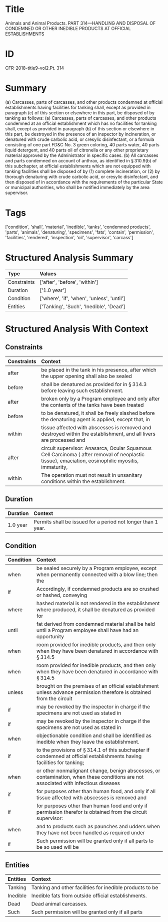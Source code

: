 # Title

 Animals and Animal Products. PART 314—HANDLING AND DISPOSAL OF CONDEMNED OR OTHER INEDIBLE PRODUCTS AT OFFICIAL ESTABLISHMENTS


# ID

 CFR-2018-title9-vol2.Pt. 314


# Summary

(a) Carcasses, parts of carcasses, and other products condemned at official establishments having facilities for tanking shall, except as provided in paragraph (c) of this section or elsewhere in this part, be disposed of by tanking as follows:
(a) Carcasses, parts of carcasses, and other products condemned at an official establishment which has no facilities for tanking shall, except as provided in paragraph (b) of this section or elsewhere in this part, be destroyed in the presence of an inspector by incineration, or denatured with crude carbolic acid, or cresylic disinfectant, or a formula consisting of one part FD&amp;C No. 3 green coloring, 40 parts water, 40 parts liquid detergent, and 40 parts oil of citronella or any other proprietary material approved by the Administrator in specific cases.
(b) All carcasses and parts condemned on account of anthrax, as identified in &#167;&#8201;310.9(b) of this subchapter, at official establishments which are not equipped with tanking facilities shall be disposed of by (1) complete incineration, or (2) by thorough denaturing with crude carbolic acid, or cresylic disinfectant, and then disposed of in accordance with the requirements of the particular State or municipal authorities, who shall be notified immediately by the area supervisor.


# Tags

['condition', 'shall', 'material', 'inedible', 'tanks', 'condemned products', 'parts', 'animals', 'denaturing', 'specimens', 'fats', 'contain', 'permission', 'facilities', 'rendered', 'inspection', 'oil', 'supervisor', 'carcass']


# Structured Analysis Summary

| Type        | Values                                     |
|:------------|:-------------------------------------------|
| Constraints | ['after', 'before', 'within']              |
| Duration    | ['1.0 year']                               |
| Condition   | ['where', 'if', 'when', 'unless', 'until'] |
| Entities    | ['Tanking', 'Such', 'Inedible', 'Dead']    |


# Structured Analysis With Context

 


## Constraints

| Constraints   | Context                                                                                                                                            |
|:--------------|:---------------------------------------------------------------------------------------------------------------------------------------------------|
| after         | be placed in the tank in his presence, after which the upper opening shall also be sealed                                                          |
| before        | shall be denatured as provided for in &#167;&#8201;314.3 before  leaving such establishment.                                                       |
| after         | broken only by a Program employee and only after the contents of the tanks have been treated                                                       |
| before        | to be denatured, it shall be freely slashed before the denaturing agent is applied, except that, in                                                |
| within        | tissue affected with abscesses is removed and destroyed within the establishment, and all livers are processed and                                 |
| after         | circuit supervisor: Anasarca, Ocular Squamous Cell Carcinoma ( after removal of neoplastic tissue), emaciation, eosinophilic myositis, immaturity, |
| within        | The operation must not result in unsanitary conditions  within  the establishment.                                                                 |


## Duration

| Duration   | Context                                                      |
|:-----------|:-------------------------------------------------------------|
| 1.0 year   | Permits shall be issued for a period not longer than 1 year. |


## Condition

| Condition   | Context                                                                                                                             |
|:------------|:------------------------------------------------------------------------------------------------------------------------------------|
| when        | be sealed securely by a Program employee, except when permanently connected with a blow line; then the                              |
| if          | Accordingly,  if condemned products are so crushed or hashed, conveying                                                             |
| where       | hashed material is not rendered in the establishment where produced, it shall be denatured as provided for                          |
| until       | fat derived from condemned material shall be held until a Program employee shall have had an opportunity                            |
| when        | room provided for inedible products, and then only when they have been denatured in accordance with &#167;&#8201;314.5              |
| when        | room provided for inedible products, and then only when they have been denatured in accordance with &#167;&#8201;314.5              |
| unless      | brought on the premises of an official establishment unless advance permission therefore is obtained from the circuit               |
| if          | may be revoked by the inspector in charge if the specimens are not used as stated in                                                |
| if          | may be revoked by the inspector in charge if the specimens are not used as stated in                                                |
| when        | objectionable condition and shall be identified as inedible when  they leave the establishment.                                     |
| if          | to the provisions of &#167;&#8201;314.1 of this subchapter if condemned at official establishments having facilities for tanking;   |
| when        | or other nonmalignant change, benign abscesses, or contamination, when these conditions are not associated with infectious diseases |
| if          | for purposes other than human food, and only if all tissue affected with abscesses is removed and                                   |
| if          | for purposes other than human food and only if permission therefor is obtained from the circuit supervisor:                         |
| when        | and to products such as paunches and udders when they have not been handled as required under                                       |
| if          | Such permission will be granted only  if all parts to be so used will be                                                            |


## Entities

| Entities   | Context                                                  |
|:-----------|:---------------------------------------------------------|
| Tanking    | Tanking and other facilities for inedible products to be |
| Inedible   | Inedible  fats from outside official establishments.     |
| Dead       | Dead  animal carcasses.                                  |
| Such       | Such permission will be granted only if all parts        |


